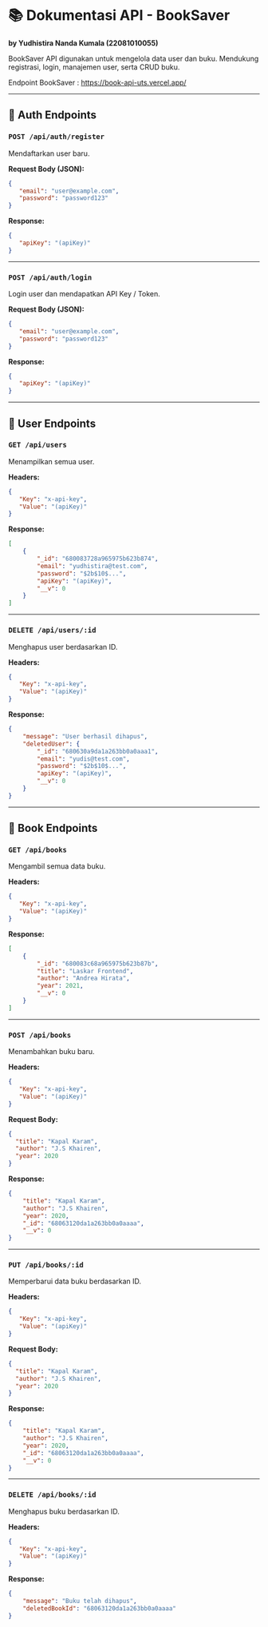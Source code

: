 
# 📚 Dokumentasi API - BookSaver
**by Yudhistira Nanda Kumala (22081010055)**

BookSaver API digunakan untuk mengelola data user dan buku. Mendukung registrasi, login, manajemen user, serta CRUD buku.

Endpoint BookSaver : https://book-api-uts.vercel.app/

---

## 🔐 Auth Endpoints

### `POST /api/auth/register`
Mendaftarkan user baru.

**Request Body (JSON):**
```json
{
   "email": "user@example.com",
   "password": "password123"
}
```

**Response:**
```json
{
   "apiKey": "(apiKey)"
}
```

---

### `POST /api/auth/login`
Login user dan mendapatkan API Key / Token.

**Request Body (JSON):**
```json
{
   "email": "user@example.com",
   "password": "password123"
}
```

**Response:**
```json
{
   "apiKey": "(apiKey)"
}
```

---

## 👥 User Endpoints

### `GET /api/users`
Menampilkan semua user.

**Headers:**
```json
{
   "Key": "x-api-key",
   "Value": "(apiKey)"
}
```

**Response:**
```json
[
    {
        "_id": "680083728a965975b623b874",
        "email": "yudhistira@test.com",
        "password": "$2b$10$...",
        "apiKey": "(apiKey)",
        "__v": 0
    }
]
```

---

### `DELETE /api/users/:id`
Menghapus user berdasarkan ID.

**Headers:**
```json
{
   "Key": "x-api-key",
   "Value": "(apiKey)"
}
```

**Response:**
```json
{
    "message": "User berhasil dihapus",
    "deletedUser": {
        "_id": "680630a9da1a263bb0a0aaa1",
        "email": "yudis@test.com",
        "password": "$2b$10$...",
        "apiKey": "(apiKey)",
        "__v": 0
    }
}
```

---

## 📖 Book Endpoints

### `GET /api/books`
Mengambil semua data buku.

**Headers:**
```json
{
   "Key": "x-api-key",
   "Value": "(apiKey)"
}
```

**Response:**
```json
[
    {
        "_id": "680083c68a965975b623b87b",
        "title": "Laskar Frontend",
        "author": "Andrea Hirata",
        "year": 2021,
        "__v": 0
    }
]
```

---

### `POST /api/books`
Menambahkan buku baru.

**Headers:**
```json
{
   "Key": "x-api-key",
   "Value": "(apiKey)"
}
```

**Request Body:**
```json
{
  "title": "Kapal Karam",
  "author": "J.S Khairen",
  "year": 2020
}
```

**Response:**
```json
{
    "title": "Kapal Karam",
    "author": "J.S Khairen",
    "year": 2020,
    "_id": "68063120da1a263bb0a0aaaa",
    "__v": 0
}
```

---

### `PUT /api/books/:id`
Memperbarui data buku berdasarkan ID.

**Headers:**
```json
{
   "Key": "x-api-key",
   "Value": "(apiKey)"
}
```

**Request Body:**
```json
{
  "title": "Kapal Karam",
  "author": "J.S Khairen",
  "year": 2020
}
```

**Response:**
```json
{
    "title": "Kapal Karam",
    "author": "J.S Khairen",
    "year": 2020,
    "_id": "68063120da1a263bb0a0aaaa",
    "__v": 0
}
```

---

### `DELETE /api/books/:id`
Menghapus buku berdasarkan ID.

**Headers:**
```json
{
   "Key": "x-api-key",
   "Value": "(apiKey)"
}
```

**Response:**
```json
{
    "message": "Buku telah dihapus",
    "deletedBookId": "68063120da1a263bb0a0aaaa"
}
```
